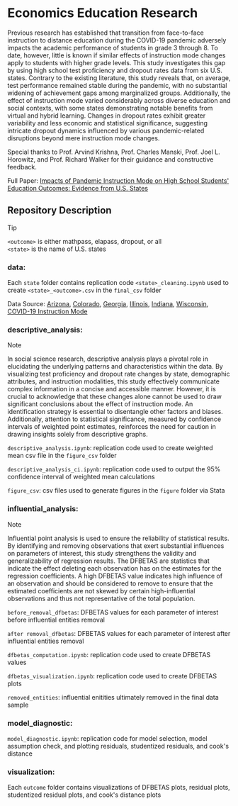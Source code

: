 # Economics Education Research
Previous research has established that transition from face-to-face instruction to distance education during the COVID-19 pandemic adversely impacts the academic performance of students in grade 3 through 8. To date, however, little is known if similar effects of instruction mode changes apply to students with higher grade levels. This study investigates this gap by using high school test proficiency and dropout rates data from six U.S. states. Contrary to the existing literature, this study reveals that, on average, test performance remained stable during the pandemic, with no substantial widening of achievement gaps among marginalized groups. Additionally, the effect of instruction mode varied considerably across diverse education and social contexts, with some states demonstrating notable benefits from virtual and hybrid learning. Changes in dropout rates exhibit greater variability and less economic and statistical significance, suggesting intricate dropout dynamics influenced by various pandemic-related disruptions beyond mere instruction mode changes. 

Special thanks to Prof. Arvind Krishna, Prof. Charles Manski, Prof. Joel L. Horowitz, and Prof. Richard Walker for their guidance and constructive feedback.

Full Paper: [Impacts of Pandemic Instruction Mode on High School Students' Education Outcomes: Evidence from U.S. States](https://acrobat.adobe.com/id/urn:aaid:sc:VA6C2:2f0197f0-2f15-4698-a99c-dcd390efa3b7)

## Repository Description

>[!TIP]
>`<outcome>` is either mathpass, elapass, dropout, or all<br />
>`<state>` is the name of U.S. states<br />

### data: 

Each `state` folder contains replication code `<state>_cleaning.ipynb` used to create `<state>_<outcome>.csv` in the `final_csv` folder

Data Source: [Arizona](https://www.azed.gov/accountability-research/data), [Colorado](https://www.cde.state.co.us/cdereval), [Georgia](https://gosa.georgia.gov/dashboards-data-report-card/downloadable-data), [Illinois](https://www.isbe.net/Pages/Data-Analysis.aspx), [Indiana](https://www.in.gov/doe/it/data-center-and-reports/), [Wisconsin](https://dpi.wi.gov/wisedash/download-files/type?field_wisedash_upload_type_value=All), [COVID-19 Instruction Mode](https://www.covidschooldatahub.com/)

### descriptive_analysis:

> [!NOTE]  
> In social science research, descriptive analysis plays a pivotal role in elucidating the underlying patterns and characteristics within the data. By visualizing test proficiency and dropout rate changes by state, demographic attributes, and instruction modalities, this study effectively communicate complex information in a concise and accessible manner. However, it is crucial to acknowledge that these changes alone cannot be used to draw significant conclusions about the effect of instruction mode. An identification strategy is essential to disentangle other factors and biases. Additionally, attention to statistical significance, measured by confidence intervals of weighted point estimates, reinforces the need for caution in drawing insights solely from descriptive graphs.

`descriptive_analysis.ipynb`: replication code used to create weighted mean csv file in the `figure_csv` folder

`descriptive_analysis_ci.ipynb`: replication code used to output the 95% confidence interval of weighted mean calculations

`figure_csv`: csv files used to generate figures in the `figure` folder via Stata

### influential_analysis: 

> [!NOTE]  
> Influential point analysis is used to ensure the reliability of statistical results. By identifying and removing observations that exert substantial influences on parameters of interest, this study strengthens the validity and generalizability of regression results. The DFBETAS are statistics that indicate the effect deleting each observation has on the estimates for the regression coefficients. A high DFBETAS value indicates high influence of an observation and should be considered to remove to ensure that the estimated coefficients are not skewed by certain high-influential observations and thus not representative of the total population.

`before_removal_dfbetas`: DFBETAS values for each parameter of interest before influential entities removal

`after removal_dfbetas`: DFBETAS values for each parameter of interest after influential entities removal

`dfbetas_computation.ipynb`: replication code used to create DFBETAS values

`dfbetas_visualization.ipynb`: replication code used to create DFBETAS plots

`removed_entities`: influential enitities ultimately removed in the final data sample

### model_diagnostic:

`model_diagnostic.ipynb`: replication code for model selection, model assumption check, and plotting residuals, studentized residuals, and cook's distance

### visualization:

Each `outcome` folder contains visualizations of DFBETAS plots, residual plots, studentized residual plots, and cook's distance plots

